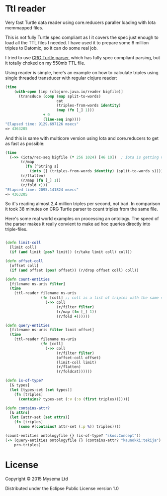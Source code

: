 # Ttl reader

Very fast Turtle data reader using core.reducers paraller loading with Iota memmapped files.

This is not fully Turtle spec compliant as I it covers the spec just enough to load all the TTL files I needed. I have used it to prepare some 6 million triples to Datomic, so it can do some real job.

I tried to use [CRG Turtle parser](https://github.com/quoll/crg-turtle), which has fully spec compliant parsing, but it totally choked on my 550mb TTL file.

Using reader is simple, here's an example on how to calculate triples using single threaded transducer with regular clojure reader:

```clojure
(time
    (with-open [inp (clojure.java.io/reader bigfile)]
      (transduce (comp (map split-to-words)
                       cat
                       (triples-from-words identity)
                       (map (fn [_] 1)))
                 + 0
                 (line-seq inp))))
"Elapsed time: 9129.697126 msecs"
=> 4363205
```
And this is same with multicore version using Iota and core.reducers to get as fast as possible:
```clojure
(time
  (->> (iota/rec-seq bigfile (* 256 1024) [46 10])  ; Iota is getting vector of bytes as split points for it's chunks
       (r/map 
         (fn [^String s]
           (into [] (triples-from-words identity) (split-to-words s))))
       (r/flatten)
       (r/map (fn [_] 1))
       (r/fold +)))
"Elapsed time: 2095.141824 msecs"
=> 4363205
```
So it's reading almost 2,4 million triples per second, not bad. In comparison it took 38 minutes on CRG Turtle parser to count triples from the same file.

Here's some real world examples on processing an ontology. The speed of the parser makes it really convient to make ad hoc queries directly into triple-files.

```clojure

(defn limit-coll
  [limit coll]
  (if (and limit (pos? limit)) (r/take limit coll) coll))

(defn offset-coll
  [offset coll]
  (if (and offset (pos? offset)) (r/drop offset coll) coll))

(defn count-entities
  [filename ns-uris filter]
  (time
    (ttl-reader filename ns-uris
                (fn [coll] ;; coll is a list of triples with the same subject
                  (->> coll
                       (r/filter filter)
                       (r/map (fn [_] 1))
                       (r/fold +))))))

(defn query-entities
  [filename ns-uris filter limit offset]
  (time
    (ttl-reader filename ns-uris
                (fn [coll]
                  (->> coll
                       (r/filter filter)
                       (offset-coll offset)
                       (limit-coll limit)
                       (r/flatten)
                       (r/foldcat))))))

(defn is-of-type?
  [& types]
  (let [types-set (set types)]
    (fn [triples]
      (contains? types-set (:v (:o (first triples)))))))

(defn contains-attr?
  [& attrs]
  (let [attr-set (set attrs)]
    (fn [triples]
      (some #(contains? attr-set (:p %)) triples))))

(count-entities ontologyfile {} (is-of-type? "skos:Concept"))
(-> (query-entities ontologyfile {} (contains-attr? "kaunokki:tekija") 5 0) 
    prn-triples)
```


# License

Copyright © 2015 Mysema Ltd

Distributed under the Eclipse Public License version 1.0
